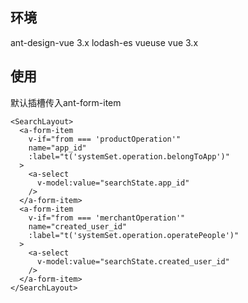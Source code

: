 ## 环境

ant-design-vue 3.x
lodash-es
vueuse
vue 3.x

## 使用

默认插槽传入ant-form-item

```vue
<SearchLayout>
  <a-form-item
    v-if="from === 'productOperation'"
    name="app_id"
    :label="t('systemSet.operation.belongToApp')"
  >
    <a-select
      v-model:value="searchState.app_id"
    />
  </a-form-item>
  <a-form-item
    v-if="from === 'merchantOperation'"
    name="created_user_id"
    :label="t('systemSet.operation.operatePeople')"
  >
    <a-select
      v-model:value="searchState.created_user_id"
    />
  </a-form-item>
</SearchLayout>
```